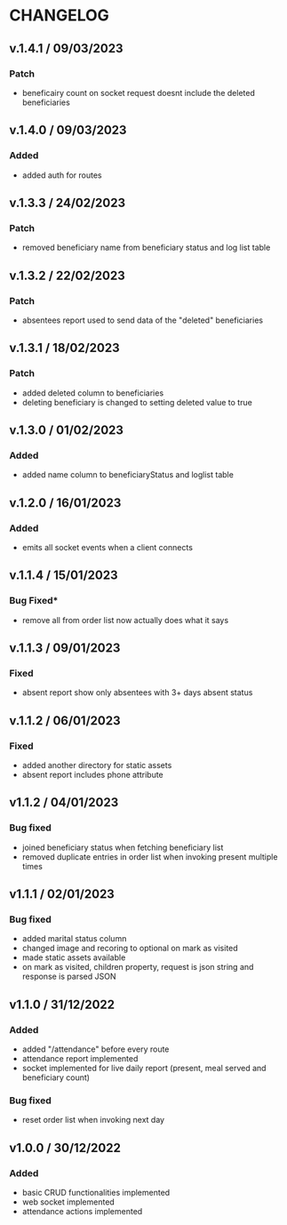 # CHANGELOG

## v.1.4.1 / 09/03/2023
### **Patch**
- beneficairy count on socket request doesnt include the deleted beneficiaries

## v.1.4.0 / 09/03/2023
### **Added**
- added auth for routes

## v.1.3.3 / 24/02/2023
### **Patch**
- removed beneficiary name from beneficiary status and log list table

## v.1.3.2 / 22/02/2023
### **Patch**
- absentees report used to send data of the "deleted" beneficiaries

## v.1.3.1 / 18/02/2023
### **Patch**
- added deleted column to beneficiaries
- deleting beneficiary is changed to setting deleted value to true

## v.1.3.0 / 01/02/2023
### **Added**
- added name column to beneficiaryStatus and loglist table

## v.1.2.0 / 16/01/2023
### **Added**
- emits all socket events when a client connects

## v.1.1.4 / 15/01/2023
### **Bug Fixed***
- remove all from order list now actually does what it says

## v.1.1.3 / 09/01/2023
### **Fixed**
- absent report show only absentees with 3+ days absent status

## v.1.1.2 / 06/01/2023
### **Fixed**
- added another directory for static assets
- absent report includes phone attribute

## v1.1.2 / 04/01/2023
### **Bug fixed**
- joined beneficiary status when fetching beneficiary list
- removed duplicate entries in order list when invoking present multiple times

## v1.1.1 / 02/01/2023
### **Bug fixed**
- added marital status column
- changed image and recoring to optional on mark as visited
- made static assets available
- on mark as visited, children property, request is json string and response is parsed JSON

## v1.1.0 / 31/12/2022
### **Added**
- added "/attendance" before every route
- attendance report implemented
- socket implemented for live daily report (present, meal served and beneficiary count)

### **Bug fixed**
- reset order list when invoking next day

## v1.0.0 / 30/12/2022
### **Added**
- basic CRUD functionalities implemented
- web socket implemented
- attendance actions implemented
